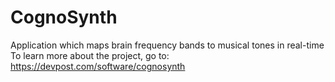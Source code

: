 # CognoSynth
Application which maps brain frequency bands to musical tones in real-time
To learn more about the project, go to: https://devpost.com/software/cognosynth
